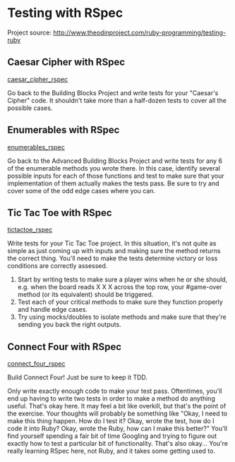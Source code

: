 # Testing with RSpec

Project source: http://www.theodinproject.com/ruby-programming/testing-ruby

## Caesar Cipher with RSpec

[caesar_cipher_rspec](https://github.com/craftykate/odin-project/tree/master/Chapter_03-Advanced_Ruby/testing_with_rspec/caesar_cipher_rspec)

Go back to the Building Blocks Project and write tests for your "Caesar's Cipher" code. It shouldn't take more than a half-dozen tests to cover all the possible cases.

## Enumerables with RSpec

[enumerables_rspec](https://github.com/craftykate/odin-project/tree/master/Chapter_03-Advanced_Ruby/testing_with_rspec/enumerables_rspec)

Go back to the Advanced Building Blocks Project and write tests for any 6 of the enumerable methods you wrote there. In this case, identify several possible inputs for each of those functions and test to make sure that your implementation of them actually makes the tests pass. Be sure to try and cover some of the odd edge cases where you can.

## Tic Tac Toe with RSpec

[tictactoe_rspec](https://github.com/craftykate/odin-project/tree/master/Chapter_03-Advanced_Ruby/testing_with_rspec/tictactoe_rspec)

Write tests for your Tic Tac Toe project. In this situation, it's not quite as simple as just coming up with inputs and making sure the method returns the correct thing. You'll need to make the tests determine victory or loss conditions are correctly assessed.

1. Start by writing tests to make sure a player wins when he or she should, e.g. when the board reads X X X across the top row, your #game-over method (or its equivalent) should be triggered.
2. Test each of your critical methods to make sure they function properly and handle edge cases.
3. Try using mocks/doubles to isolate methods and make sure that they're sending you back the right outputs.

## Connect Four with RSpec

[connect_four_rspec](https://github.com/craftykate/odin-project/tree/master/Chapter_03-Advanced_Ruby/testing_with_rspec/connect_four_rspec)

Build Connect Four! Just be sure to keep it TDD.

Only write exactly enough code to make your test pass. Oftentimes, you'll end up having to write two tests in order to make a method do anything useful. That's okay here. It may feel a bit like overkill, but that's the point of the exercise. Your thoughts will probably be something like "Okay, I need to make this thing happen. How do I test it? Okay, wrote the test, how do I code it into Ruby? Okay, wrote the Ruby, how can I make this better?" You'll find yourself spending a fair bit of time Googling and trying to figure out exactly how to test a particular bit of functionality. That's also okay... You're really learning RSpec here, not Ruby, and it takes some getting used to.
